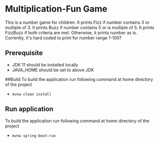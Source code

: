 # Multiplication-Fun Game
This is a number game for children. It prints Fizz if number contains 3 or multiple of 3. It prints Buzz if number contains 5 or is multiple of 5. It prints FizzBuzz if both criteria are met. Otherwise, it prints number as is. Currently, it's hard coded to print for number range 1-100?

## Prerequisite 
* JDK 11 should be installed locally
* JAVA_HOME should be set to above JDK

##Build
To build the application run following command at home directory of the project
* `mvnw clean install`

## Run application
To build the application run following command at home directory of the project
* `mvnw spring-boot:run`
